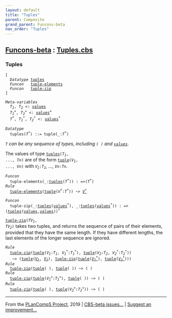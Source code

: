 ```yaml
---
layout: default
title: "Tuples"
parent: Composite
grand_parent: Funcons-beta
nav_order: "Tuples"
---
```


[Funcons-beta] : [Tuples.cbs]
-----------------------------

### Tuples

<div class="highlighter-rouge"><pre class="highlight"><code>[
  <i class="keyword">Datatype</i> <span class="name"><a href="#Name_tuples">tuples</a></span>
  <i class="keyword">Funcon</i>   <span class="name"><a href="#Name_tuple-elements">tuple-elements</a></span>
  <i class="keyword">Funcon</i>   <span class="name"><a href="#Name_tuple-zip">tuple-zip</a></span>
]</code></pre></div>



<div class="highlighter-rouge"><pre class="highlight"><code><i class="keyword">Meta-variables</i>
  <span id="PartVariable_T1"><i class="var">T<sub class="sub">1</sub></i></span>, <span id="PartVariable_T2"><i class="var">T<sub class="sub">2</sub></i></span> <: <span class="name"><a href="../../Value-Types/index.html#Name_values">values</a></span>
  <span id="PartVariable_T1+"><i class="var">T<sub class="sub">1</sub><sup class="sup">+</sup></i></span>, <span id="PartVariable_T2+"><i class="var">T<sub class="sub">2</sub><sup class="sup">+</sup></i></span> <: <span class="name"><a href="../../Value-Types/index.html#Name_values">values</a></span><sup class="sup">+</sup>
  <span id="PartVariable_T*"><i class="var">T<sup class="sup">*</sup></i></span>, <span id="PartVariable_T1*"><i class="var">T<sub class="sub">1</sub><sup class="sup">*</sup></i></span>, <span id="PartVariable_T2*"><i class="var">T<sub class="sub">2</sub><sup class="sup">*</sup></i></span> <: <span class="name"><a href="../../Value-Types/index.html#Name_values">values</a></span><sup class="sup">*</sup></code></pre></div>



<div class="highlighter-rouge"><pre class="highlight"><code><i class="keyword">Datatype</i> 
  <span class="name"><span id="Name_tuples">tuples</span></span>(<span id="Variable98_T*"><i class="var">T<sup class="sup">*</sup></i></span>) ::= <span id="Name_tuple">tuple</span>(_:<span id="Variable115_T*"><i class="var">T<sup class="sup">*</sup></i></span>)</code></pre></div>
 

  <code><i class="var">T<sup class="sup">*</sup></i></code> can be any sequence of types, including <code>( )</code> and <code><span class="name"><a href="../../Value-Types/index.html#Name_values">values</a></span><sup class="sup">*</sup></code>.
  
  The values of type <code><span class="name"><a href="#Name_tuples">tuples</a></span>(<i class="var">T<sub class="sub">1</sub></i>, ..., <i class="var">Tn</i>)</code> are of the form <code><span class="name"><a href="#Name_tuple">tuple</a></span>(<i class="var">V<sub class="sub">1</sub></i>, ..., <i class="var">Vn</i>)</code>
  with <code><i class="var">V<sub class="sub">1</sub></i>:<i class="var">T<sub class="sub">1</sub></i></code>, ..., <code><i class="var">Vn</i>:<i class="var">Tn</i></code>.

<div class="highlighter-rouge"><pre class="highlight"><code><i class="keyword">Funcon</i>
  <span class="name"><span id="Name_tuple-elements">tuple-elements</span></span>(_:<span class="name"><a href="#Name_tuples">tuples</a></span>(<span id="Variable287_T*"><i class="var">T<sup class="sup">*</sup></i></span>)) : =>(<span id="Variable308_T*"><i class="var">T<sup class="sup">*</sup></i></span>)
<i class="keyword">Rule</i>
  <span class="name"><a href="#Name_tuple-elements">tuple-elements</a></span>(<span class="name"><a href="#Name_tuple">tuple</a></span>(<span id="Variable324_V*"><i class="var">V<sup class="sup">*</sup></i></span>:<i class="var">T<sup class="sup">*</sup></i>)) ~> <a href="#Variable324_V*"><i class="var">V<sup class="sup">*</sup></i></a></code></pre></div>



<div class="highlighter-rouge"><pre class="highlight"><code><i class="keyword">Funcon</i>
  <span class="name"><span id="Name_tuple-zip">tuple-zip</span></span>(_:<span class="name"><a href="#Name_tuples">tuples</a></span>(<span class="name"><a href="../../Value-Types/index.html#Name_values">values</a></span><sup class="sup">*</sup>), _:<span class="name"><a href="#Name_tuples">tuples</a></span>(<span class="name"><a href="../../Value-Types/index.html#Name_values">values</a></span><sup class="sup">*</sup>)) : =>(<span class="name"><a href="#Name_tuples">tuples</a></span>(<span class="name"><a href="../../Value-Types/index.html#Name_values">values</a></span>,<span class="name"><a href="../../Value-Types/index.html#Name_values">values</a></span>))<sup class="sup">*</sup></code></pre></div>

  <code><span class="name"><a href="#Name_tuple-zip">tuple-zip</a></span>(<i class="var">TV<sub class="sub">1</sub></i>, <i class="var">TV<sub class="sub">2</sub></i>)</code> takes two tuples, and returns the sequence of pairs of
  their elements, provided that they have the same length. If they have
  different lengths, the last elements of the longer sequence are ignored.

<div class="highlighter-rouge"><pre class="highlight"><code><i class="keyword">Rule</i>
  <span class="name"><a href="#Name_tuple-zip">tuple-zip</a></span>(<span class="name"><a href="#Name_tuple">tuple</a></span>(<span id="Variable458_V1"><i class="var">V<sub class="sub">1</sub></i></span>:<i class="var">T<sub class="sub">1</sub></i>, <span id="Variable472_V1*"><i class="var">V<sub class="sub">1</sub><sup class="sup">*</sup></i></span>:<i class="var">T<sub class="sub">1</sub><sup class="sup">*</sup></i>), <span class="name"><a href="#Name_tuple">tuple</a></span>(<span id="Variable494_V2"><i class="var">V<sub class="sub">2</sub></i></span>:<i class="var">T<sub class="sub">2</sub></i>, <span id="Variable508_V2*"><i class="var">V<sub class="sub">2</sub><sup class="sup">*</sup></i></span>:<i class="var">T<sub class="sub">2</sub><sup class="sup">*</sup></i>))
   ~> (<span class="name"><a href="#Name_tuple">tuple</a></span>(<a href="#Variable458_V1"><i class="var">V<sub class="sub">1</sub></i></a>, <a href="#Variable494_V2"><i class="var">V<sub class="sub">2</sub></i></a>), <span class="name"><a href="#Name_tuple-zip">tuple-zip</a></span>(<span class="name"><a href="#Name_tuple">tuple</a></span>(<a href="#Variable472_V1*"><i class="var">V<sub class="sub">1</sub><sup class="sup">*</sup></i></a>), <span class="name"><a href="#Name_tuple">tuple</a></span>(<a href="#Variable508_V2*"><i class="var">V<sub class="sub">2</sub><sup class="sup">*</sup></i></a>)))
<i class="keyword">Rule</i>
  <span class="name"><a href="#Name_tuple-zip">tuple-zip</a></span>(<span class="name"><a href="#Name_tuple">tuple</a></span>( ), <span class="name"><a href="#Name_tuple">tuple</a></span>( )) ~> ( )
<i class="keyword">Rule</i>
  <span class="name"><a href="#Name_tuple-zip">tuple-zip</a></span>(<span class="name"><a href="#Name_tuple">tuple</a></span>(<span id="Variable631_V1+"><i class="var">V<sub class="sub">1</sub><sup class="sup">+</sup></i></span>:<i class="var">T<sub class="sub">1</sub><sup class="sup">+</sup></i>), <span class="name"><a href="#Name_tuple">tuple</a></span>( )) ~> ( )
<i class="keyword">Rule</i>
  <span class="name"><a href="#Name_tuple-zip">tuple-zip</a></span>(<span class="name"><a href="#Name_tuple">tuple</a></span>( ), <span class="name"><a href="#Name_tuple">tuple</a></span>(<span id="Variable680_V2+"><i class="var">V<sub class="sub">2</sub><sup class="sup">+</sup></i></span>:<i class="var">T<sub class="sub">2</sub><sup class="sup">+</sup></i>)) ~> ( )</code></pre></div>



____

From the [PLanCompS Project], 2019 | [CBS-beta issues...] | [Suggest an improvement...]

[Tuples.cbs]: Tuples.cbs 
  "CBS SOURCE FILE"
[Funcons-beta]: /CBS-beta/docs/Funcons-beta
 "FUNCONS-BETA"
[Unstable-Funcons-beta]: /CBS-beta/docs/Unstable-Funcons-beta
  "UNSTABLE-FUNCONS-BETA"
[Languages-beta]: /CBS-beta/docs/Languages-beta
  "LANGUAGES-BETA"
[Unstable-Languages-beta]: /CBS-beta/docs/Unstable-Languages-beta
  "UNSTABLE-LANGUAGES-BETA"
[CBS-beta]:  "CBS-BETA"
[PLanCompS Project]: http://plancomps.org
  "PROGRAMMING LANGUAGE COMPONENTS AND SPECIFICATIONS PROJECT HOME PAGE"
[CBS-beta issues...]: https://github.com/plancomps/plancomps.github.io/issues
  "CBS-BETA ISSUE REPORTS ON GITHUB"
[Suggest an improvement...]: mailto:plancomps@gmail.com?Subject=CBS-beta%20-%20comment&Body=Re%3A%20CBS-beta%20specification%20at%20Values/Composite/Tuples/Tuples.cbs%0A%0AComment/Query/Issue/Suggestion%3A%0A%0A%0ASignature%3A%0A 
  "GENERATE AN EMAIL TEMPLATE"
